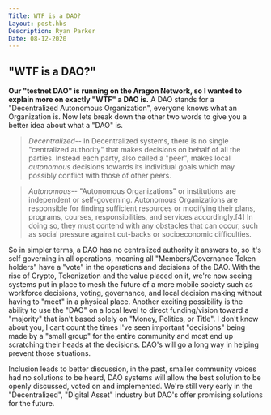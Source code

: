 ```yaml
---
Title: WTF is a DAO?
Layout: post.hbs	
Description: Ryan Parker	
Date: 08-12-2020
---
```

## "WTF is a DAO?"

****Our "testnet DAO" is running on the Aragon Network, so I wanted to explain more on exactly "WTF" a DAO is.****
A DAO stands for a "Decentralized Autonomous Organization", everyone knows what an Organization is. Now lets break down the other two words to give you a better idea about what a "DAO" is.

> *Decentralized*-- In Decentralized systems, there is no single "centralized authority" that makes decisions on behalf of all the parties. Instead each party, also called a "peer", makes local *autonomous* decisions towards its individual goals which may possibly conflict with those of other peers.

> *Autonomous*-- "Autonomous Organizations" or institutions are independent or self-governing. Autonomous Organizations are responsible for finding sufficient resources or modifying their plans, programs, courses, responsibilities, and services accordingly.[4] In doing so, they must contend with any obstacles that can occur, such as social pressure against cut-backs or socioeconomic difficulties.

So in simpler terms, a DAO has no centralized authority it answers to, so it's self governing in all operations, meaning all "Members/Governance Token holders" have a "vote" in the operations and decisions of the DAO. With the rise of Crypto, Tokenization and the value placed on it, we're now seeing systems put in place to mesh the future of a more mobile society such as workforce decisions, voting, governance, and local decision making without having to "meet" in a physical place. Another exciting possibility is the ability to use the "DAO" on a local level to direct funding/vision toward a "majority" that isn't based solely on "Money, Politics, or Title". I don't know about you, I cant count the times I've seen important "decisions" being made by a "small group" for the entire community and most end up scratching their heads at the decisions. DAO's will go a long way in helping prevent those situations. 

Inclusion leads to better discussion, in the past, smaller community voices had no solutions to be heard, DAO systems will allow the best solution to be openly discussed, voted on and implemented. We're still very early in the "Decentralized", "Digital Asset" industry but DAO's offer promising solutions for the future.

